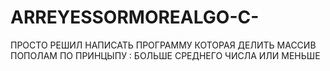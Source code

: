 # ARREYESSORMOREALGO-C-

ПРОСТО РЕШИЛ НАПИСАТЬ ПРОГРАММУ КОТОРАЯ ДЕЛИТЬ МАССИВ ПОПОЛАМ 
ПО ПРИНЦЫПУ : БОЛЬШЕ СРЕДНЕГО ЧИСЛА ИЛИ МЕНЬШЕ 
